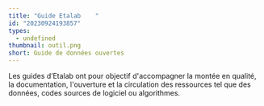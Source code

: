 ```yaml
---
title: "Guide Etalab    "
id: "20230924193857"
types:
  - undefined
thumbnail: outil.png
short: Guide de données ouvertes
---
```


Les guides d’Etalab ont pour objectif d'accompagner la montée en qualité, la documentation, l'ouverture et la circulation des ressources tel que des données, codes sources de logiciel ou algorithmes.